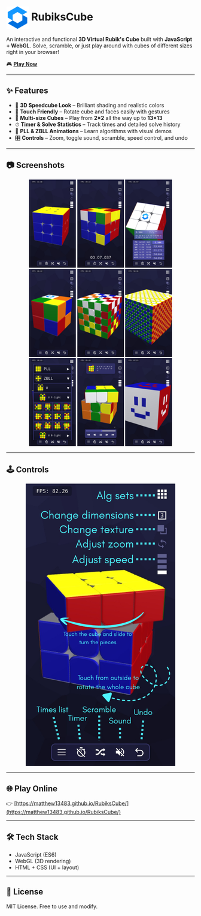 # <img src="/logo.svg" alt="Rubik's Cube Logo" width="60" align="center"> RubiksCube

An interactive and functional **3D Virtual Rubik's Cube** built with **JavaScript + WebGL**.
Solve, scramble, or just play around with cubes of different sizes right in your browser!

🎮 **[Play Now](https://matthew13483.github.io/RubiksCube/)**

---

## ✨ Features

- 🔲 **3D Speedcube Look** – Brilliant shading and realistic colors
- 📱 **Touch Friendly** – Rotate cube and faces easily with gestures
- 🔢 **Multi-size Cubes** – Play from **2×2** all the way up to **13×13**
- ⏱ **Timer & Solve Statistics** – Track times and detailed solve history
- 🎥 **PLL & ZBLL Animations** – Learn algorithms with visual demos
- 🎛 **Controls** – Zoom, toggle sound, scramble, speed control, and undo

---

## 📷 Screenshots

<div align="center">
	<img src="/screenshots/img1.png" width="125">
	<img src="/screenshots/img2.png" width="125">
	<img src="/screenshots/img3.png" width="125">
	<img src="/screenshots/img4.png" width="125">
	<img src="/screenshots/img5.png" width="125">
	<img src="/screenshots/img6.png" width="125">
	<img src="/screenshots/img7.png" width="125">
	<img src="/screenshots/img8.png" width="125">
	<img src="/screenshots/img9.png" width="125">
</div>

---

## 🕹 Controls

<p align="center">
	<img src="/screenshots/img0.png" width="400">
</p>

---

## 🌐 Play Online
👉 [https://matthew13483.github.io/RubiksCube/](https://matthew13483.github.io/RubiksCube/)

---

## 🛠 Tech Stack
- JavaScript (ES6)
- WebGL (3D rendering)
- HTML + CSS (UI + layout)

---

## 📜 License
MIT License. Free to use and modify.